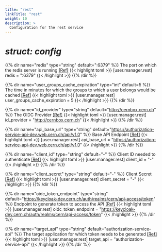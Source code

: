 ```yaml
---
title: "rest"
linkTitle: "rest"
weight: 10
description: >
  Configuration for the rest service
---
```


# _struct: config_

{{% dir name="redis" type="string" default=":6379" %}}
The port on which the redis server is running [[Ref]](https://github.com/cs3org/reva/tree/master/pkg/user/manager/rest/rest.go#L67)
{{< highlight toml >}}
[user.manager.rest]
redis = ":6379"
{{< /highlight >}}
{{% /dir %}}

{{% dir name="user_groups_cache_expiration" type="int" default=5 %}}
The time in minutes for which the groups to which a user belongs would be cached [[Ref]](https://github.com/cs3org/reva/tree/master/pkg/user/manager/rest/rest.go#L68)
{{< highlight toml >}}
[user.manager.rest]
user_groups_cache_expiration = 5
{{< /highlight >}}
{{% /dir %}}

{{% dir name="id_provider" type="string" default="http://cernbox.cern.ch" %}}
The OIDC Provider [[Ref]](https://github.com/cs3org/reva/tree/master/pkg/user/manager/rest/rest.go#L70)
{{< highlight toml >}}
[user.manager.rest]
id_provider = "http://cernbox.cern.ch"
{{< /highlight >}}
{{% /dir %}}

{{% dir name="api_base_url" type="string" default="https://authorization-service-api-dev.web.cern.ch/api/v1.0" %}}
Base API Endpoint [[Ref]](https://github.com/cs3org/reva/tree/master/pkg/user/manager/rest/rest.go#L72)
{{< highlight toml >}}
[user.manager.rest]
api_base_url = "https://authorization-service-api-dev.web.cern.ch/api/v1.0"
{{< /highlight >}}
{{% /dir %}}

{{% dir name="client_id" type="string" default="-" %}}
Client ID needed to authenticate [[Ref]](https://github.com/cs3org/reva/tree/master/pkg/user/manager/rest/rest.go#L76)
{{< highlight toml >}}
[user.manager.rest]
client_id = "-"
{{< /highlight >}}
{{% /dir %}}

{{% dir name="client_secret" type="string" default="-" %}}
Client Secret [[Ref]](https://github.com/cs3org/reva/tree/master/pkg/user/manager/rest/rest.go#L78)
{{< highlight toml >}}
[user.manager.rest]
client_secret = "-"
{{< /highlight >}}
{{% /dir %}}

{{% dir name="oidc_token_endpoint" type="string" default="https://keycloak-dev.cern.ch/auth/realms/cern/api-access/token" %}}
Endpoint to generate token to access the API [[Ref]](https://github.com/cs3org/reva/tree/master/pkg/user/manager/rest/rest.go#L79)
{{< highlight toml >}}
[user.manager.rest]
oidc_token_endpoint = "https://keycloak-dev.cern.ch/auth/realms/cern/api-access/token"
{{< /highlight >}}
{{% /dir %}}

{{% dir name="target_api" type="string" default="authorization-service-api" %}}
The target application for which token needs to be generated [[Ref]](https://github.com/cs3org/reva/tree/master/pkg/user/manager/rest/rest.go#L84)
{{< highlight toml >}}
[user.manager.rest]
target_api = "authorization-service-api"
{{< /highlight >}}
{{% /dir %}}

